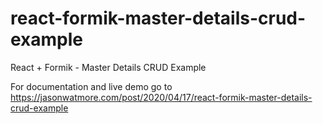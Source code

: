 # react-formik-master-details-crud-example

React + Formik - Master Details CRUD Example

For documentation and live demo go to https://jasonwatmore.com/post/2020/04/17/react-formik-master-details-crud-example